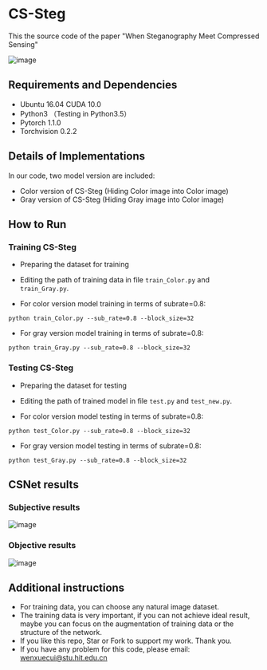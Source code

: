# CS-Steg

This the source code of the paper "When Steganography Meet Compressed Sensing"

![image](https://github.com/WenxueCui/CS-Steg/raw/main/images/framework.jpg)

## Requirements and Dependencies

* Ubuntu 16.04 CUDA 10.0
* Python3 （Testing in Python3.5）
* Pytorch 1.1.0   
* Torchvision 0.2.2

## Details of Implementations

In our code, two model version are included:

* Color version of CS-Steg (Hiding Color image into Color image)
* Gray version of CS-Steg (Hiding Gray image into Color image)

## How to Run

### Training CS-Steg
* Preparing the dataset for training

* Editing the path of training data in file `train_Color.py` and `train_Gray.py`.

* For color version model training in terms of subrate=0.8:

```python train_Color.py --sub_rate=0.8 --block_size=32```

* For gray version model training in terms of subrate=0.8:

```python train_Gray.py --sub_rate=0.8 --block_size=32```

### Testing CS-Steg
* Preparing the dataset for testing

* Editing the path of trained model in file `test.py` and `test_new.py`.

* For color version model testing in terms of subrate=0.8: 

```python test_Color.py --sub_rate=0.8 --block_size=32```

* For gray version model testing in terms of subrate=0.8:

```python test_Gray.py --sub_rate=0.8 --block_size=32```

## CSNet results
### Subjective results

![image](https://github.com/WenxueCui/CS-Steg/raw/master/images/results.jpg)

### Objective results
![image](https://github.com/WenxueCui/CS-Steg/raw/master/images/table.jpg)

## Additional instructions

* For training data, you can choose any natural image dataset.
* The training data is very important, if you can not achieve ideal result, maybe you can focus on the augmentation of training data or the structure of the network.
* If you like this repo, Star or Fork to support my work. Thank you.
* If you have any problem for this code, please email: wenxuecui@stu.hit.edu.cn

